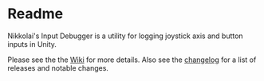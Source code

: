 # Readme

Nikkolai's Input Debugger is a utility for logging joystick axis and button inputs in Unity.

Please see the the [Wiki][2] for more details. Also see the [changelog](CHANGELOG.md) for a list of releases and notable changes.

[2]: https://github.com/wcoastsands/input-debugger/wiki
